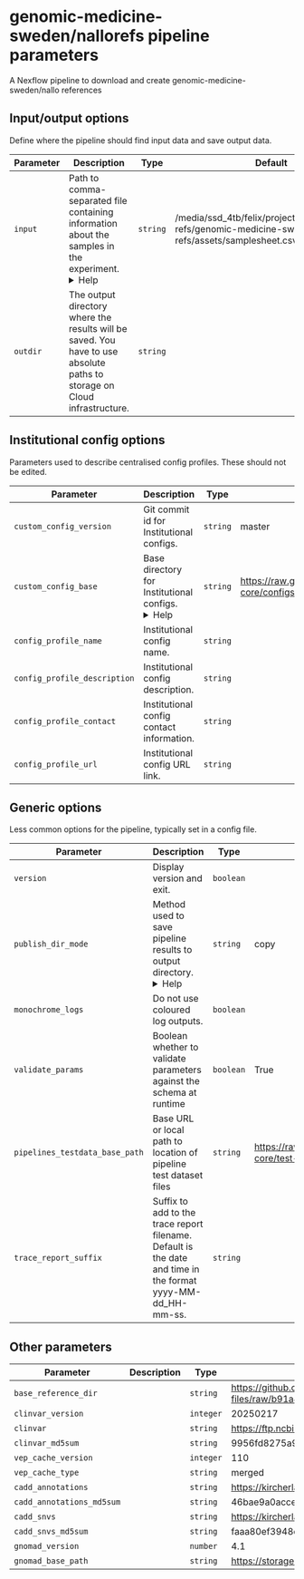 # genomic-medicine-sweden/nallorefs pipeline parameters

A Nexflow pipeline to download and create genomic-medicine-sweden/nallo references

## Input/output options

Define where the pipeline should find input data and save output data.

| Parameter | Description | Type | Default | Required | Hidden |
|-----------|-----------|-----------|-----------|-----------|-----------|
| `input` | Path to comma-separated file containing information about the samples in the experiment. <details><summary>Help</summary><small>You will need to create a design file with information about the samples in your experiment before running the pipeline. Use this parameter to specify its location. It has to be a comma-separated file with 3 columns, and a header row.</small></details>| `string` | /media/ssd_4tb/felix/projects/fellen31/nallo-refs/genomic-medicine-sweden-nallo-refs/assets/samplesheet.csv | True |  |
| `outdir` | The output directory where the results will be saved. You have to use absolute paths to storage on Cloud infrastructure. | `string` |  | True |  |

## Institutional config options

Parameters used to describe centralised config profiles. These should not be edited.

| Parameter | Description | Type | Default | Required | Hidden |
|-----------|-----------|-----------|-----------|-----------|-----------|
| `custom_config_version` | Git commit id for Institutional configs. | `string` | master |  | True |
| `custom_config_base` | Base directory for Institutional configs. <details><summary>Help</summary><small>If you're running offline, Nextflow will not be able to fetch the institutional config files from the internet. If you don't need them, then this is not a problem. If you do need them, you should download the files from the repo and tell Nextflow where to find them with this parameter.</small></details>| `string` | https://raw.githubusercontent.com/nf-core/configs/master |  | True |
| `config_profile_name` | Institutional config name. | `string` |  |  | True |
| `config_profile_description` | Institutional config description. | `string` |  |  | True |
| `config_profile_contact` | Institutional config contact information. | `string` |  |  | True |
| `config_profile_url` | Institutional config URL link. | `string` |  |  | True |

## Generic options

Less common options for the pipeline, typically set in a config file.

| Parameter | Description | Type | Default | Required | Hidden |
|-----------|-----------|-----------|-----------|-----------|-----------|
| `version` | Display version and exit. | `boolean` |  |  | True |
| `publish_dir_mode` | Method used to save pipeline results to output directory. <details><summary>Help</summary><small>The Nextflow `publishDir` option specifies which intermediate files should be saved to the output directory. This option tells the pipeline what method should be used to move these files. See [Nextflow docs](https://www.nextflow.io/docs/latest/process.html#publishdir) for details.</small></details>| `string` | copy |  | True |
| `monochrome_logs` | Do not use coloured log outputs. | `boolean` |  |  | True |
| `validate_params` | Boolean whether to validate parameters against the schema at runtime | `boolean` | True |  | True |
| `pipelines_testdata_base_path` | Base URL or local path to location of pipeline test dataset files | `string` | https://raw.githubusercontent.com/nf-core/test-datasets/ |  | True |
| `trace_report_suffix` | Suffix to add to the trace report filename. Default is the date and time in the format yyyy-MM-dd_HH-mm-ss. | `string` |  |  | True |

## Other parameters

| Parameter | Description | Type | Default | Required | Hidden |
|-----------|-----------|-----------|-----------|-----------|-----------|
| `base_reference_dir` |  | `string` | https://github.com/Clinical-Genomics/reference-files/raw/b91a412f726bad0003846bc3b3127d0d8d6997ac/ |  |  |
| `clinvar_version` |  | `integer` | 20250217 |  |  |
| `clinvar` |  | `string` | https://ftp.ncbi.nlm.nih.gov/pub/clinvar/vcf_GRCh38/weekly/clinvar_20250217.vcf.gz |  |  |
| `clinvar_md5sum` |  | `string` | 9956fd8275a94f7e32aa283edd8bb172 |  |  |
| `vep_cache_version` |  | `integer` | 110 |  |  |
| `vep_cache_type` |  | `string` | merged |  |  |
| `cadd_annotations` |  | `string` | https://kircherlab.bihealth.org/download/CADD/v1.6/GRCh38/annotationsGRCh38_v1.6.tar.gz |  |  |
| `cadd_annotations_md5sum` |  | `string` | 46bae9a0acce192ae6ff34b0e496194b |  |  |
| `cadd_snvs` |  | `string` | https://kircherlab.bihealth.org/download/CADD/v1.6/GRCh38/whole_genome_SNVs.tsv.gz |  |  |
| `cadd_snvs_md5sum` |  | `string` | faaa80ef3948cf44e56a3629a90cdaaa |  |  |
| `gnomad_version` |  | `number` | 4.1 |  |  |
| `gnomad_base_path` |  | `string` | https://storage.googleapis.com/gcp-public-data--gnomad/release/4.1/vcf/genomes/ |  |  |
